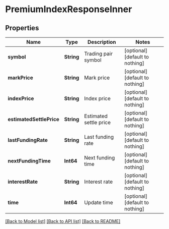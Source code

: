 # PremiumIndexResponseInner


## Properties
Name | Type | Description | Notes
------------ | ------------- | ------------- | -------------
**symbol** | **String** | Trading pair symbol | [optional] [default to nothing]
**markPrice** | **String** | Mark price | [optional] [default to nothing]
**indexPrice** | **String** | Index price | [optional] [default to nothing]
**estimatedSettlePrice** | **String** | Estimated settle price | [optional] [default to nothing]
**lastFundingRate** | **String** | Last funding rate | [optional] [default to nothing]
**nextFundingTime** | **Int64** | Next funding time | [optional] [default to nothing]
**interestRate** | **String** | Interest rate | [optional] [default to nothing]
**time** | **Int64** | Update time | [optional] [default to nothing]


[[Back to Model list]](../README.md#models) [[Back to API list]](../README.md#api-endpoints) [[Back to README]](../README.md)


